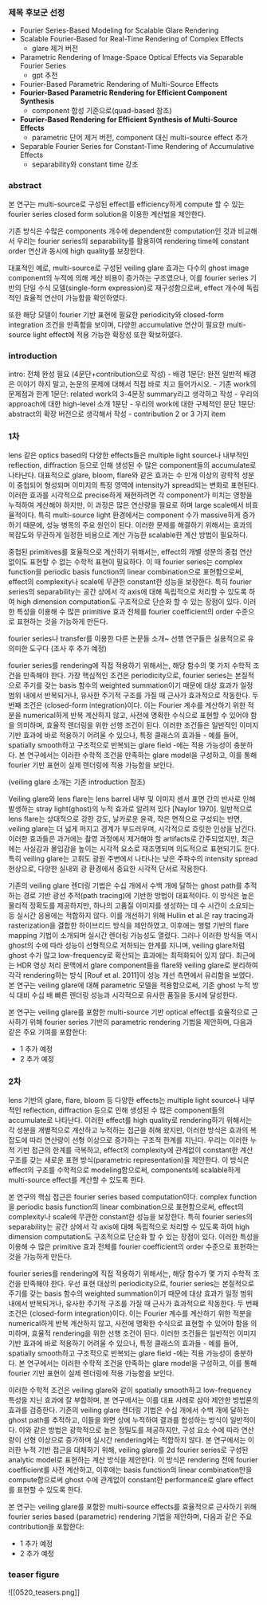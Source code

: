 ### 제목 후보군 선정

- Fourier Series-Based Modeling for Scalable Glare Rendering
- Scalable Fourier-Based for Real-Time Rendering of Complex Effects
	- glare 제거 버전
- Parametric Rendering of Image-Space Optical Effects via Separable Fourier Series
	- gpt 추천
- Fourier-Based Parametric Rendering of Multi-Source Effects
- **Fourier-Based Parametric Rendering for Efficient Component Synthesis**
	- component 합성 기준으로(quad-based 참조)
- **Fourier-Based Rendering for Efficient Synthesis of Multi-Source Effects**
	- parametric 단어 제거 버전, component 대신 multi-source effect 추가
- Separable Fourier Series for Constant-Time Rendering of Accumulative Effects
	- separability와 constant time 강조

### abstract

본 연구는 multi-source로 구성된 effect를 efficiency하게 compute 할 수 있는 fourier series closed form solution을 이용한 계산법을 제안한다.

기존 방식은 수많은 components 개수에 dependent한 computation인 것과 비교해서 우리는 fourier series의 separability를 활용하여 rendering time에 constant order 연산과 동시에 high quality를 보장한다.

대표적인 예로, multi-source로 구성된 veiling glare 효과는 다수의 ghost image component의 누적에 의해 계산 비용이 증가하는 구조였으나, 이를 fourier series 기반의 단일 수식 모델(single-form expression)로 재구성함으로써, effect 개수에 독립적인 효율적 연산이 가능함을 확인하였다.  

또한 해당 모델이 fourier 기반 표현에 필요한 periodicity와 closed-form integration 조건을 만족함을 보이며, 다양한 accumulative 연산이 필요한 multi-source light effect에 적용 가능한 확장성 또한 확보하였다.

### introduction

intro: 전체 완성 필요 (4문단+contribution으로 작성)
	- 배경 1문단: 완전 일반적 배경은 이야기 하지 말고, 논문의 문제에 대해서 직접 바로 치고 들어가시오.
	- 기존 work의 문제점과 한계 1문단: related work의 3-4문장 summary라고 생각하고 작성
	- 우리의 approach에 대한 high-level 소개 1문단
	- 우리의 work에 대한 구체적인 문단 1문단: abstract의 확장 버전으로 생각해서 작성
	- contribution 2 or 3 가지 item
### 1차

lens 같은 optics based의 다양한 effects들은 multiple light source나 내부적인 reflection, diffraction 등으로 인해 생성된 수 많은 component들의 accumulate로 나타난다. 대표적으로 glare, bloom, flare와 같은 효과는 수 만개 이상의 광학적 성분이 중첩되어 형성되며 이미지의 특정 영역에 intensity가 spread되는 변화로 표현된다. 이러한 효과를 시각적으로 precise하게 재현하려면 각 component가 미치는 영향을 누적하여 계산해야 하지만, 이 과정은 많은 연산량을 필요로 하며 large scale에서 비효율적이다. 특히 multi-source light 환경에서는 component 수가 massive하게 증가하기 때문에, 성능 병목의 주요 원인이 된다. 이러한 문제를 해결하기 위해서는 효과의 복잡도와 무관하게 일정한 비용으로 계산 가능한 scalable한 계산 방법이 필요하다.

중첩된 primitives를 효율적으로 계산하기 위해서는, effect의 개별 성분의 중첩 연산 없이도 표현할 수 없는 수학적 표현이 필요하다. 이 때 fourier series는 complex function을 periodic basis function의 linear combination으로 표현함으로써, effect의 complexity나 scale에 무관한 constant한 성능을 보장한다. 특히 fourier series의 separability는 공간 상에서 각 axis에 대해 독립적으로 처리할 수 있도록 하여 high dimension computation도 구조적으로 단순화 할 수 있는 장점이 있다. 이러한 특성을 이용해 수 많은 primitive 효과 전체를 fourier coefficient의 order 수준으로 표현하는 것을 가능하게 만든다.

fourier series나 transfer를 이용한 다른 논문들 소개~ 선행 연구들은 실용적으로 유의미한 도구다
(조사 후 추가 예정)

fourier series를 rendering에 직접 적용하기 위해서는, 해당 함수의 몇 가지 수학적 조건을 만족해야 한다. 가장 핵심적인 조건은 periodicity으로, fourier series는 본질적으로 주기를 갖는 basis 함수의 weighted summation이기 때문에 대상 효과가 일정 범위 내에서 반복되거나, 유사한 주기적 구조를 가질 때 근사가 효과적으로 작동한다. 두 번째 조건은 (closed-form integration)이다. 이는 Fourier 계수를 계산하기 위한 적분을 numerical하게 반복 계산하지 않고, 사전에 명확한 수식으로 표현할 수 있어야 함을 의미하며, 효율적 렌더링을 위한 선행 조건이 된다. 이러한 조건들은 일반적인 이미지 기반 효과에 바로 적용하기 어려울 수 있으나, 특정 클래스의 효과들 - 예를 들어, spatially smooth하고 구조적으로 반복되는 glare field -에는 적용 가능성이 충분하다. 본 연구에서는 이러한 수학적 조건을 만족하는 glare model을 구성하고, 이를 통해 fourier 기반 표현이 실제 렌더링에 적용 가능함을 보인다.

(veiling glare 소개는 기존 introduction 참조)

Veiling glare와 lens flare는 lens barrel 내부 및 이미지 센서 표면 간의 반사로 인해 발생하는 stray light(ghost)의 누적 효과로 알려져 있다 \[Naylor 1970]. 일반적으로 lens flare는 상대적으로 강한 강도, 날카로운 윤곽, 작은 면적으로 구성되는 반면, veiling glare는 더 넓게 퍼지고 경계가 부드러우며, 시각적으로 흐릿한 인상을 남긴다. 이러한 효과들은 과거에는 촬영 과정에서 제거해야 할 artifacts로 간주되었지만, 최근에는 사실감과 몰입감을 높이는 시각적 요소로 재조명되며 의도적으로 표현되기도 한다. 특히 veiling glare는 고휘도 광원 주변에서 나타나는 낮은 주파수의 intensity spread 현상으로, 다양한 실내외 광 환경에서 중요한 시각적 단서로 작용한다.

기존의 veiling glare 렌더링 기법은 수십 개에서 수백 개에 달하는 ghost path를 추적하는 경로 기반 광선 추적(path tracing)에 기반한 방법이 대표적이다. 이 방식은 높은 물리적 정확도를 제공하지만, 하나의 고품질 이미지를 생성하는 데 수 시간이 소요되는 등 실시간 응용에는 적합하지 않다. 이를 개선하기 위해 Hullin et al.은 ray tracing과 rasterization을 결합한 하이브리드 방식을 제안하였고, 이후에는 행렬 기반의 flare mapping 기법이 소개되며 실시간 렌더링 가능성도 열렸다. 그러나 이러한 방식들 역시 ghost의 수에 따라 성능이 선형적으로 저하되는 한계를 지니며, veiling glare처럼 ghost 수가 많고 low-frequency로 확산되는 효과에는 최적화되어 있지 않다. 최근에는 HDR 영상 처리 문맥에서 glare component들을 flare와 veiling glare로 분리하여 각각 rendering하는 방식 \[Rouf et al. 2011]이 성능 개선 측면에서 유리함을 보였다. 본 연구는 veiling glare에 대해 parametric 모델을 적용함으로써, 기존 ghost 누적 방식 대비 수십 배 빠른 렌더링 성능과 시각적으로 유사한 품질을 동시에 달성한다.

본 연구는 veiling glare를 포함한 multi-source 기반 optical effect를 효율적으로 근사하기 위해 fourier series 기반의 parametric rendering 기법을 제안하며, 다음과 같은 주요 기여를 포함한다:

- 1 추가 예정
- 2 추가 예정

### 2차

lens 기반의 glare, flare, bloom 등 다양한 effects는 multiple light source나 내부적인 reflection, diffraction 등으로 인해 생성된 수 많은 component들의 accumulate로 나타난다. 이러한 effect를 high quality로 rendering하기 위해서는 각 성분을 개별적으로 계산하고 누적하는 접근을 취해 왔지만, 이러한 방식은 효과의 복잡도에 따라 연산량이 선형 이상으로 증가하는 구조적 한계를 지닌다. 우리는 이러한 누적 기반 접근의 한계를 극복하고, effect의 complexity에 관계없이 constant한 계산 구조를 갖는 새로운 표현 방식(parametric representation)을 제안한다. 이 방식은 effect의 구조를 수학적으로 modeling함으로써, components에 scalable하게 multi-source effect를 계산할 수 있도록 한다.

본 연구의 핵심 접근은 fourier series based computation이다. complex function을 periodic basis function의 linear combination으로 표현함으로써, effect의 complexity나 scale에 무관한 constant한 성능을 보장한다. 특히 fourier series의 separability는 공간 상에서 각 axis에 대해 독립적으로 처리할 수 있도록 하여 high dimension computation도 구조적으로 단순화 할 수 있는 장점이 있다. 이러한 특성을 이용해 수 많은 primitive 효과 전체를 fourier coefficient의 order 수준으로 표현하는 것을 가능하게 만든다.

fourier series를 rendering에 직접 적용하기 위해서는, 해당 함수가 몇 가지 수학적 조건을 만족해야 한다. 우선 표현 대상의 periodicity으로, fourier series는 본질적으로 주기를 갖는 basis 함수의 weighted summation이기 때문에 대상 효과가 일정 범위 내에서 반복되거나, 유사한 주기적 구조를 가질 때 근사가 효과적으로 작동한다. 두 번째 조건은 (closed-form integration)이다. 이는 Fourier 계수를 계산하기 위한 적분을 numerical하게 반복 계산하지 않고, 사전에 명확한 수식으로 표현할 수 있어야 함을 의미하며, 효율적 rendering을 위한 선행 조건이 된다. 이러한 조건들은 일반적인 이미지 기반 효과에 바로 적용하기 어려울 수 있으나, 특정 클래스의 효과들 - 예를 들어, spatially smooth하고 구조적으로 반복되는 glare field -에는 적용 가능성이 충분하다. 본 연구에서는 이러한 수학적 조건을 만족하는 glare model을 구성하고, 이를 통해 fourier 기반 표현이 실제 렌더링에 적용 가능함을 보인다.

이러한 수학적 조건은 veiling glare와 같이 spatially smooth하고 low-frequency 특성을 지닌 효과에 잘 부합하며, 본 연구에서는 이를 대표 사례로 삼아 제안한 방법론의 효과를 검증한다. 기존의 veiling glare 렌더링 기법은 수십 개에서 수백 개에 달하는 ghost path를 추적하고, 이들을 화면 상에 누적하여 결과를 합성하는 방식이 일반적이다. 이와 같은 방법은 광학적으로 높은 정밀도를 제공하지만, 구성 요소 수에 따라 연산량이 선형 이상으로 증가하며 실시간 rendering에는 적합하지 않다. 본 연구에서는 이러한 누적 기반 접근을 대체하기 위해, veiling glare를 2d fourier series로 구성된 analytic model로 표현하는 계산 방식을 제안한다. 이 방식은 rendering 전에 fourier coefficient를 사전 계산하고, 이후에는 basis function의 linear combination만을 compute함으로써 ghost 수에 관계없이 constant한 performance로 glare effect를 표현할 수 있도록 한다. 

본 연구는 veiling glare를 포함한 multi-source effects를 효율적으로 근사하기 위해 fourier series based (parametric) rendering 기법을 제안하며, 다음과 같은 주요 contribution을 포함한다:
- 1 추가 예정
- 2 추가 예정
### teaser figure
![[0520_teasers.png]]